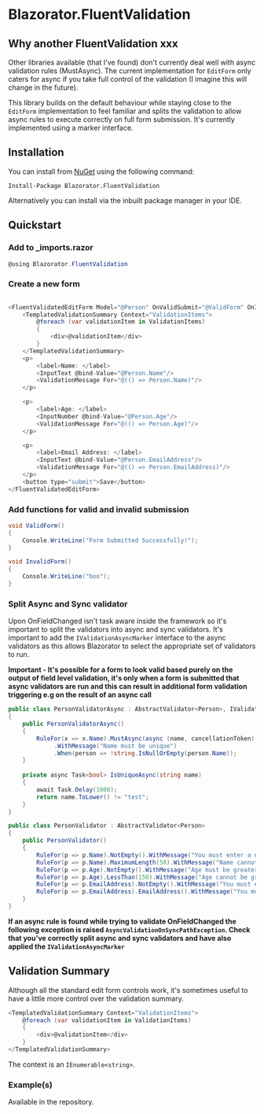 # Blazorator.FluentValidation

## Why another FluentValidation xxx

Other libraries available (that I've found) don't currently deal well with async validation rules (MustAsync). The
current implementation for ```EditForm``` only caters for async if you take full control of the validation (I imagine this will change in the future).

This library builds on the default behaviour while staying close to the ```EditForm``` implementation to feel familiar and splits the validation to allow 
async rules to execute correctly on full form submission. It's currently implemented using a marker interface.

## Installation

You can install from [NuGet](https://www.nuget.org/packages/Blazorator.FluentValidation/) using the following command:

`Install-Package Blazorator.FluentValidation`

Alternatively you can install via the inbuilt package manager in your IDE.

## Quickstart

### Add to _imports.razor

```c#
@using Blazorator.FluentValidation
```

### Create a new form

```c#

<FluentValidatedEditForm Model="@Person" OnValidSubmit="@ValidForm" OnInvalidSubmit="@InvalidForm">
    <TemplatedValidationSummary Context="ValidationItems">
        @foreach (var validationItem in ValidationItems)
        {
            <div>@validationItem</div>
        }
    </TemplatedValidationSummary>
    <p>
        <label>Name: </label>
        <InputText @bind-Value="@Person.Name"/>
        <ValidationMessage For="@(() => Person.Name)"/>
    </p>

    <p>
        <label>Age: </label>
        <InputNumber @bind-Value="@Person.Age"/>
        <ValidationMessage For="@(() => Person.Age)"/>
    </p>

    <p>
        <label>Email Address: </label>
        <InputText @bind-Value="@Person.EmailAddress"/>
        <ValidationMessage For="@(() => Person.EmailAddress)"/>
    </p>
    <button type="submit">Save</button>
</FluentValidatedEditForm>

```

### Add functions for valid and invalid submission

```c#
void ValidForm()
{
    Console.WriteLine("Form Submitted Successfully!");
}

void InvalidForm()
{
    Console.WriteLine("boo");
}
```

### Split Async and Sync validator

Upon OnFieldChanged isn't task aware inside the framework so it's important to split the validators into async and 
sync validators. It's important to add the ```IValidationAsyncMarker``` interface to the async validators as this 
allows Blazorator to select the appropriate set of validators to run.

**Important - It's possible for a form to look valid based purely on the output of field level validation, it's only 
when a form is submitted that async validators are run and this can result in additional form validation triggering e.g on the result of an async call** 


```c#
public class PersonValidatorAsync : AbstractValidator<Person>, IValidationAsyncMarker
{
    public PersonValidatorAsync()
    {
        RuleFor(x => x.Name).MustAsync(async (name, cancellationToken) => await IsUniqueAsync(name))
             .WithMessage("Name must be unique")
             .When(person => !string.IsNullOrEmpty(person.Name));
    }
    
    private async Task<bool> IsUniqueAsync(string name)
    {
        await Task.Delay(1000);
        return name.ToLower() != "test";
    }
}

public class PersonValidator : AbstractValidator<Person>
{
    public PersonValidator()
    {
        RuleFor(p => p.Name).NotEmpty().WithMessage("You must enter a name");
        RuleFor(p => p.Name).MaximumLength(50).WithMessage("Name cannot be longer than 50 characters");
        RuleFor(p => p.Age).NotEmpty().WithMessage("Age must be greater than 0");
        RuleFor(p => p.Age).LessThan(150).WithMessage("Age cannot be greater than 150");
        RuleFor(p => p.EmailAddress).NotEmpty().WithMessage("You must enter a email address");
        RuleFor(p => p.EmailAddress).EmailAddress().WithMessage("You must provide a valid email address");
    }
}
```

**If an async rule is found while trying to validate OnFieldChanged the following exception is raised ```AsyncValidationOnSyncPathException```. Check  that you've correctly split async and sync validators and have also applied the ```IValidationAsyncMarker```**

## Validation Summary

Although all the standard  edit form controls work, it's sometimes useful to have a little more control over the validation summary.

```c#
<TemplatedValidationSummary Context="ValidationItems">
    @foreach (var validationItem in ValidationItems)
    {
        <div>@validationItem</div>
    }
</TemplatedValidationSummary>
```

The context is an ```IEnumerable<string>```.

### Example(s)

Available in the repository.
